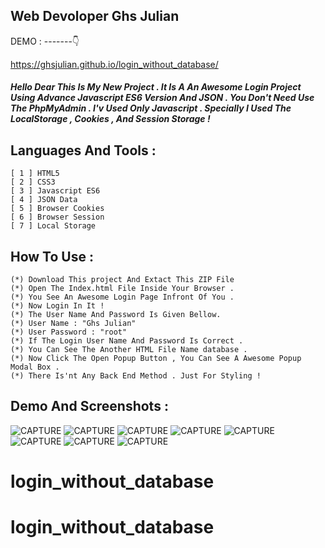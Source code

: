 ## Web Devoloper Ghs Julian


DEMO : -------👇

https://ghsjulian.github.io/login_without_database/




 ##### Hello Dear This Is My New Project . It Is A An Awesome Login Project Using Advance Javascript ES6 Version And JSON . You Don't Need Use The PhpMyAdmin . I'v Used Only Javascript . Specially I Used The LocalStorage , Cookies , And Session Storage !
 
 ## Languages And Tools :
 ```
 [ 1 ] HTML5 
 [ 2 ] CSS3
 [ 3 ] Javascript ES6
 [ 4 ] JSON Data
 [ 5 ] Browser Cookies
 [ 6 ] Browser Session
 [ 7 ] Local Storage
 ```
## How To Use :
```
(*) Download This project And Extact This ZIP File 
(*) Open The Index.html File Inside Your Browser .
(*) You See An Awesome Login Page Infront Of You .
(*) Now Login In It !
(*) The User Name And Password Is Given Bellow.
(*) User Name : "Ghs Julian"
(*) User Password : "root"
(*) If The Login User Name And Password Is Correct .
(*) You Can See The Another HTML File Name database .
(*) Now Click The Open Popup Button , You Can See A Awesome Popup Modal Box .
(*) There Is'nt Any Back End Method . Just For Styling !
```
## Demo And Screenshots : 
![CAPTURE](images/S1.png)
![CAPTURE](images/S2.png)
![CAPTURE](images/S3.png)
![CAPTURE](images/S4.png)
![CAPTURE](images/S5.png)
![CAPTURE](images/S6.png)
![CAPTURE](images/S7.png)
![CAPTURE](images/S8.png)
# login_without_database
# login_without_database
